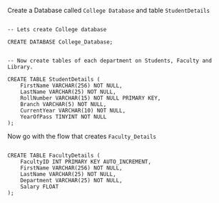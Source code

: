 Create a Database called `College Database` and table `StudentDetails`

```

-- Lets create College database

CREATE DATABASE College_Database;


-- Now create tables of each department on Students, Faculty and Library.

CREATE TABLE StudentDetails (
    FirstName VARCHAR(256) NOT NULL,
    LastName VARCHAR(25) NOT NULL,
    RollNumber VARCHAR(15) NOT NULL PRIMARY KEY,
    Branch VARCHAR(5) NOT NULL,
    CurrentYear VARCHAR(10) NOT NULL,
    YearOfPass TINYINT NOT NULL
);

```

Now go with the flow that creates `Faculty_Details`  

```

CREATE TABLE FacultyDetails (
    FacultyID INT PRIMARY KEY AUTO_INCREMENT,
    FirstName VARCHAR(256) NOT NULL,
    LastName VARCHAR(25) NOT NULL,
    Department VARCHAR(25) NOT NULL,
    Salary FLOAT
);

``` 



